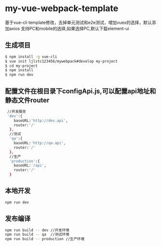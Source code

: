 # my-vue-webpack-template
基于vue-cli template修改，去掉单元测试和e2e测试，增加vuex的选择，默认添加axios
支持PC和mobile的选择,如果选择PC,默认下载element-ui

## 生成项目
``` bash
$ npm install -g vue-cli
$ vue init ljlstc123456/mywebpack#develop my-project
$ cd my-project
$ npm install
$ npm run dev
```

## 配置文件在根目录下configApi.js,可以配置api地址和静态文件router

``` bash
 //开发服务
 'dev':{
  	baseURL:'http://dev.api',
  	router:'/'
  },
  //测试
  'qa':{
  	baseURL:'http://qa.api',
  	router:'/'
  },
  //生产
  'production':{
  	baseURL:'/api',
  	router:'/'
  }
```
## 本地开发
``` bash
npm run dev
```
## 发布编译

``` bash
npm run build -- dev //开发环境
npm run build -- qa  //测试环境
npm run build -- production //生产环境 
```